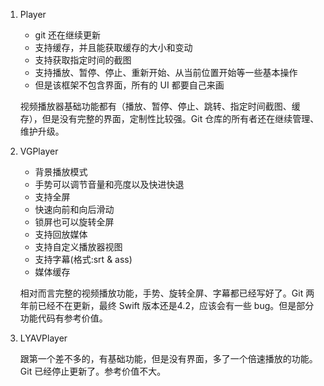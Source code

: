 1. Player

	 - git 还在继续更新
	 - 支持缓存，并且能获取缓存的大小和变动
	 - 支持获取指定时间的截图
	 - 支持播放、暂停、停止、重新开始、从当前位置开始等一些基本操作
	 - 但是该框架不包含界面，所有的 UI 都要自己来画

	 视频播放器基础功能都有（播放、暂停、停止、跳转、指定时间截图、缓存），但是没有完整的界面，定制性比较强。Git 仓库的所有者还在继续管理、维护升级。

2. VGPlayer

	- 背景播放模式
	- 手势可以调节音量和亮度以及快进快退
	- 支持全屏
	- 快速向前和向后滑动
	- 锁屏也可以旋转全屏
	- 支持回放媒体
	- 支持自定义播放器视图
	- 支持字幕(格式:srt & ass)
	- 媒体缓存

	相对而言完整的视频播放功能，手势、旋转全屏、字幕都已经写好了。Git 两年前已经不在更新，最终 Swift 版本还是4.2，应该会有一些 bug。但是部分功能代码有参考价值。

3. LYAVPlayer

	跟第一个差不多的，有基础功能，但是没有界面，多了一个倍速播放的功能。Git 已经停止更新了。参考价值不大。


